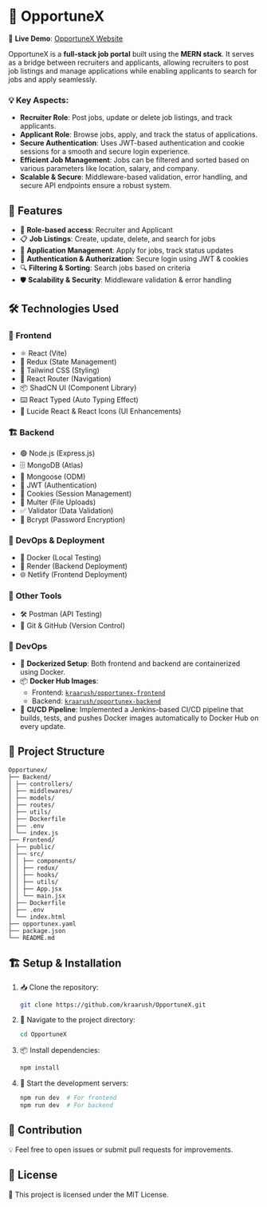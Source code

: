 # 🚀 OpportuneX

🔗 **Live Demo**: [OpportuneX Website](https://opportunee.netlify.app)

OpportuneX is a **full-stack job portal** built using the **MERN stack**. It serves as a bridge between recruiters and applicants, allowing recruiters to post job listings and manage applications while enabling applicants to search for jobs and apply seamlessly. 

### 💡 Key Aspects:
- **Recruiter Role**: Post jobs, update or delete job listings, and track applicants.
- **Applicant Role**: Browse jobs, apply, and track the status of applications.
- **Secure Authentication**: Uses JWT-based authentication and cookie sessions for a smooth and secure login experience.
- **Efficient Job Management**: Jobs can be filtered and sorted based on various parameters like location, salary, and company.
- **Scalable & Secure**: Middleware-based validation, error handling, and secure API endpoints ensure a robust system.

## 📌 Features
- 👥 **Role-based access**: Recruiter and Applicant
- 📋 **Job Listings**: Create, update, delete, and search for jobs
- 📝 **Application Management**: Apply for jobs, track status updates
- 🔐 **Authentication & Authorization**: Secure login using JWT & cookies
- 🔍 **Filtering & Sorting**: Search jobs based on criteria
- 🛡️ **Scalability & Security**: Middleware validation & error handling

## 🛠️ Technologies Used
### 🎨 **Frontend**
- ⚛️ React (Vite)
- 🎯 Redux (State Management)
- 🎨 Tailwind CSS (Styling)
- 🚦 React Router (Navigation)
- 📦 ShadCN UI (Component Library)
- ⌨️ React Typed (Auto Typing Effect)
- 🎨 Lucide React & React Icons (UI Enhancements)

### 🏗️ **Backend**
- 🟢 Node.js (Express.js)
- 🗄️ MongoDB (Atlas)
- 🔗 Mongoose (ODM)
- 🔑 JWT (Authentication)
- 🍪 Cookies (Session Management)
- 📂 Multer (File Uploads)
- ✅ Validator (Data Validation)
- 🔐 Bcrypt (Password Encryption)

### 🚀 **DevOps & Deployment**
- 🐳 Docker (Local Testing)
- 🔄 Render (Backend Deployment)
- 🌐 Netlify (Frontend Deployment)

### 🔧 **Other Tools**
- 🛠️ Postman (API Testing)
- 🔗 Git & GitHub (Version Control)

### 🚀 **DevOps**
- 🐳 **Dockerized Setup**: Both frontend and backend are containerized using Docker.
- 📦 **Docker Hub Images**:
  - Frontend: [`kraarush/opportunex-frontend`](https://hub.docker.com/r/kraarush/opportunex-frontend)
  - Backend: [`kraarush/opportunex-backend`](https://hub.docker.com/r/kraarush/opportunex-backend)
- 🔄 **CI/CD Pipeline**: Implemented a Jenkins-based CI/CD pipeline that builds, tests, and pushes Docker images automatically to Docker Hub on every update.

## 📂 Project Structure
```
Opportunex/
├── Backend/
│ ├── controllers/
│ ├── middlewares/
│ ├── models/
│ ├── routes/
│ ├── utils/
│ ├── Dockerfile
│ ├── .env
│ └── index.js
├── Frontend/
│ ├── public/
│ ├── src/
│ │ ├── components/
│ │ ├── redux/
│ │ ├── hooks/
│ │ ├── utils/
│ │ ├── App.jsx
│ │ └── main.jsx
│ ├── Dockerfile
│ ├── .env
│ └── index.html
├── opportunex.yaml
├── package.json
└── README.md

```

## 🏗️ Setup & Installation
1. 📥 Clone the repository:
   ```sh
   git clone https://github.com/kraarush/OpportuneX.git
   ```
2. 📂 Navigate to the project directory:
   ```sh
   cd OpportuneX
   ```
3. 📦 Install dependencies:
   ```sh
   npm install
   ```
4. 🚀 Start the development servers:
   ```sh
   npm run dev  # For frontend
   npm run dev  # For backend
   ```

## 🤝 Contribution
💡 Feel free to open issues or submit pull requests for improvements.

## 📄 License
📜 This project is licensed under the MIT License.

